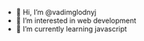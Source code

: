 - 👋 Hi, I’m @vadimglodnyj
- 👀 I’m interested in web development
- 🌱 I’m currently learning javascript

